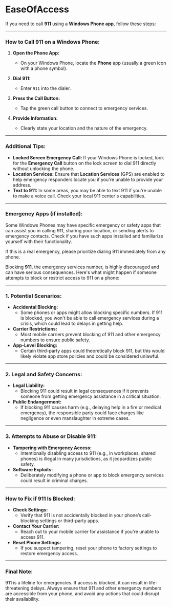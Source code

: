 # EaseOfAccess

If you need to call **911** using a **Windows Phone app**, follow these steps:

---

### **How to Call 911 on a Windows Phone:**
1. **Open the Phone App:**
   - On your Windows Phone, locate the **Phone** app (usually a green icon with a phone symbol).

2. **Dial 911:**
   - Enter `911` into the dialer.

3. **Press the Call Button:**
   - Tap the green call button to connect to emergency services.

4. **Provide Information:**
   - Clearly state your location and the nature of the emergency.

---

### **Additional Tips:**
- **Locked Screen Emergency Call:** If your Windows Phone is locked, look for the **Emergency Call** button on the lock screen to dial 911 directly without unlocking the phone.
- **Location Services:** Ensure that **Location Services** (GPS) are enabled to help emergency responders locate you if you're unable to provide your address.
- **Text to 911:** In some areas, you may be able to text 911 if you're unable to make a voice call. Check your local 911 center's capabilities.

---

### **Emergency Apps (if installed):**
Some Windows Phones may have specific emergency or safety apps that can assist you in calling 911, sharing your location, or sending alerts to emergency contacts. Check if you have such apps installed and familiarize yourself with their functionality.

If this is a real emergency, please prioritize dialing 911 immediately from any phone.

Blocking **911**, the emergency services number, is highly discouraged and can have serious consequences. Here's what might happen if someone attempts to block or restrict access to 911 on a phone:

---

### **1. Potential Scenarios:**
   - **Accidental Blocking:**
     - Some phones or apps might allow blocking specific numbers. If 911 is blocked, you won't be able to call emergency services during a crisis, which could lead to delays in getting help.
   - **Carrier Restrictions:**
     - Most mobile carriers prevent blocking of 911 and other emergency numbers to ensure public safety.
   - **App-Level Blocking:**
     - Certain third-party apps could theoretically block 911, but this would likely violate app store policies and could be considered unlawful.

---

### **2. Legal and Safety Concerns:**
   - **Legal Liability:**
     - Blocking 911 could result in legal consequences if it prevents someone from getting emergency assistance in a critical situation.
   - **Public Endangerment:**
     - If blocking 911 causes harm (e.g., delaying help in a fire or medical emergency), the responsible party could face charges like negligence or even manslaughter in extreme cases.

---

### **3. Attempts to Abuse or Disable 911:**
   - **Tampering with Emergency Access:**
     - Intentionally disabling access to 911 (e.g., in workplaces, shared phones) is illegal in many jurisdictions, as it jeopardizes public safety.
   - **Software Exploits:**
     - Deliberately modifying a phone or app to block emergency services could result in criminal charges.

---

### **How to Fix if 911 Is Blocked:**
   - **Check Settings:**
     - Verify that 911 is not accidentally blocked in your phone’s call-blocking settings or third-party apps.
   - **Contact Your Carrier:**
     - Reach out to your mobile carrier for assistance if you're unable to access 911.
   - **Reset Phone Settings:**
     - If you suspect tampering, reset your phone to factory settings to restore emergency access.

---

### **Final Note:**
911 is a lifeline for emergencies. If access is blocked, it can result in life-threatening delays. Always ensure that 911 and other emergency numbers are accessible from your phone, and avoid any actions that could disrupt their availability.
